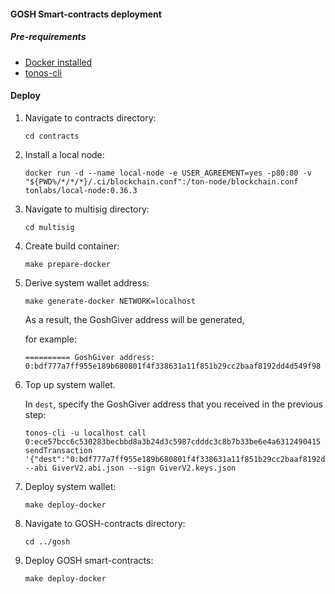 #### GOSH Smart-contracts deployment

##### Pre-requirements
- [Docker installed](https://www.docker.com/get-started/)
- [tonos-cli](https://github.com/tonlabs/tonos-cli#1-installation)

#### Deploy

1. Navigate to contracts directory:
    ```
    cd contracts
    ```

2. Install a local node:
    ```
    docker run -d --name local-node -e USER_AGREEMENT=yes -p80:80 -v "${PWD%/*/*/*}/.ci/blockchain.conf":/ton-node/blockchain.conf tonlabs/local-node:0.36.3
    ```

3. Navigate to multisig directory:
    ```
    cd multisig
    ```

4. Create build container:
    ```
    make prepare-docker
    ```

5. Derive system wallet address:
    ```
    make generate-docker NETWORK=localhost
    ```

    As a result, the GoshGiver address will be generated,

    for example:
    ```
    ========== GoshGiver address: 0:bdf777a7ff955e189b680801f4f338631a11f851b29cc2baaf8192dd4d549f98
    ```

6. Top up system wallet.

    In `dest`, specify the GoshGiver address that you received in the previous step:

    ```
    tonos-cli -u localhost call 0:ece57bcc6c530283becbbd8a3b24d3c5987cdddc3c8b7b33be6e4a6312490415 sendTransaction '{"dest":"0:bdf777a7ff955e189b680801f4f338631a11f851b29cc2baaf8192dd4d549f98","value":50000000000000000,"bounce":false}' --abi GiverV2.abi.json --sign GiverV2.keys.json
    ```

7. Deploy system wallet:
    ```
    make deploy-docker
    ````

8. Navigate to GOSH-contracts directory:
    ```
    cd ../gosh
    ```

9. Deploy GOSH smart-contracts:
    ```
    make deploy-docker
    ```
